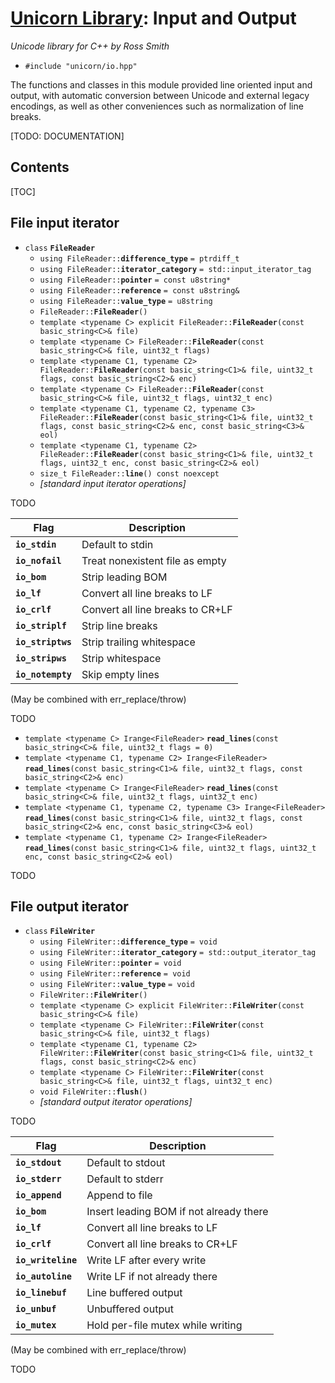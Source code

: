 # [Unicorn Library](index.html): Input and Output #

_Unicode library for C++ by Ross Smith_

* `#include "unicorn/io.hpp"`

The functions and classes in this module provided line oriented input and
output, with automatic conversion between Unicode and external legacy
encodings, as well as other conveniences such as normalization of line breaks.

[TODO: DOCUMENTATION]

## Contents ##

[TOC]

## File input iterator ##

* `class` **`FileReader`**
    * `using FileReader::`**`difference_type`** `= ptrdiff_t`
    * `using FileReader::`**`iterator_category`** `= std::input_iterator_tag`
    * `using FileReader::`**`pointer`** `= const u8string*`
    * `using FileReader::`**`reference`** `= const u8string&`
    * `using FileReader::`**`value_type`** `= u8string`
    * `FileReader::`**`FileReader`**`()`
    * `template <typename C> explicit FileReader::`**`FileReader`**`(const basic_string<C>& file)`
    * `template <typename C> FileReader::`**`FileReader`**`(const basic_string<C>& file, uint32_t flags)`
    * `template <typename C1, typename C2> FileReader::`**`FileReader`**`(const basic_string<C1>& file, uint32_t flags, const basic_string<C2>& enc)`
    * `template <typename C> FileReader::`**`FileReader`**`(const basic_string<C>& file, uint32_t flags, uint32_t enc)`
    * `template <typename C1, typename C2, typename C3> FileReader::`**`FileReader`**`(const basic_string<C1>& file, uint32_t flags, const basic_string<C2>& enc, const basic_string<C3>& eol)`
    * `template <typename C1, typename C2> FileReader::`**`FileReader`**`(const basic_string<C1>& file, uint32_t flags, uint32_t enc, const basic_string<C2>& eol)`
    * `size_t FileReader::`**`line`**`() const noexcept`
    * _[standard input iterator operations]_

TODO

Flag               | Description
----               | -----------
**`io_stdin`**     | Default to stdin
**`io_nofail`**    | Treat nonexistent file as empty
**`io_bom`**       | Strip leading BOM
**`io_lf`**        | Convert all line breaks to LF
**`io_crlf`**      | Convert all line breaks to CR+LF
**`io_striplf`**   | Strip line breaks
**`io_striptws`**  | Strip trailing whitespace
**`io_stripws`**   | Strip whitespace
**`io_notempty`**  | Skip empty lines

(May be combined with err_replace/throw)

TODO

* `template <typename C> Irange<FileReader>` **`read_lines`**`(const basic_string<C>& file, uint32_t flags = 0)`
* `template <typename C1, typename C2> Irange<FileReader>` **`read_lines`**`(const basic_string<C1>& file, uint32_t flags, const basic_string<C2>& enc)`
* `template <typename C> Irange<FileReader>` **`read_lines`**`(const basic_string<C>& file, uint32_t flags, uint32_t enc)`
* `template <typename C1, typename C2, typename C3> Irange<FileReader>` **`read_lines`**`(const basic_string<C1>& file, uint32_t flags, const basic_string<C2>& enc, const basic_string<C3>& eol)`
* `template <typename C1, typename C2> Irange<FileReader>` **`read_lines`**`(const basic_string<C1>& file, uint32_t flags, uint32_t enc, const basic_string<C2>& eol)`

TODO

## File output iterator ##

* `class` **`FileWriter`**
    * `using FileWriter::`**`difference_type`** `= void`
    * `using FileWriter::`**`iterator_category`** `= std::output_iterator_tag`
    * `using FileWriter::`**`pointer`** `= void`
    * `using FileWriter::`**`reference`** `= void`
    * `using FileWriter::`**`value_type`** `= void`
    * `FileWriter::`**`FileWriter`**`()`
    * `template <typename C> explicit FileWriter::`**`FileWriter`**`(const basic_string<C>& file)`
    * `template <typename C> FileWriter::`**`FileWriter`**`(const basic_string<C>& file, uint32_t flags)`
    * `template <typename C1, typename C2> FileWriter::`**`FileWriter`**`(const basic_string<C1>& file, uint32_t flags, const basic_string<C2>& enc)`
    * `template <typename C> FileWriter::`**`FileWriter`**`(const basic_string<C>& file, uint32_t flags, uint32_t enc)`
    * `void FileWriter::`**`flush`**`()`
    * _[standard output iterator operations]_

TODO

Flag                | Description
----                | -----------
**`io_stdout`**     | Default to stdout
**`io_stderr`**     | Default to stderr
**`io_append`**     | Append to file
**`io_bom`**        | Insert leading BOM if not already there
**`io_lf`**         | Convert all line breaks to LF
**`io_crlf`**       | Convert all line breaks to CR+LF
**`io_writeline`**  | Write LF after every write
**`io_autoline`**   | Write LF if not already there
**`io_linebuf`**    | Line buffered output
**`io_unbuf`**      | Unbuffered output
**`io_mutex`**      | Hold per-file mutex while writing

(May be combined with err_replace/throw)

TODO
